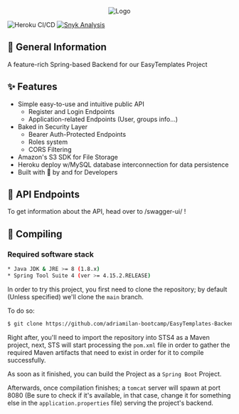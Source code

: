 <p align="center">
<picture>
  <source media="(prefers-color-scheme: light)" srcset="https://raw.githubusercontent.com/adriamilan-bootcamp/EasyTemplates-Backend/main/res/logo_dark.png">
  <source media="(prefers-color-scheme: dark)" srcset="https://raw.githubusercontent.com/adriamilan-bootcamp/EasyTemplates-Backend/main/res/logo_light.png">
  <img alt="Logo">
</picture>
</p>

![Heroku CI/CD](https://pyheroku-badge.herokuapp.com/?app=easy-templates-backend&path=/&style=flat)
[![Snyk Analysis](https://github.com/adriamilan-bootcamp/EasyTemplates-Backend/actions/workflows/snyk-analysis.yml/badge.svg)](https://github.com/adriamilan-bootcamp/EasyTemplates-Backend/actions/workflows/snyk-analysis.yml)

## 📃 General Information

A feature-rich Spring-based Backend for our EasyTemplates Project

## ✨ Features

* Simple easy-to-use and intuitive public API
  - Register and Login Endpoints
  - Application-related Endpoints (User, groups info...)
* Baked in Security Layer
  - Bearer Auth-Protected Endpoints
  - Roles system
  - CORS Filtering
* Amazon's S3 SDK for File Storage
* Heroku deploy w/MySQL database interconnection for data persistence
* Built with 💙 by and for Developers

## 📖 API Endpoints

To get information about the API, head over to /swagger-ui/ !

## 🔧 Compiling

### Required software stack

```bash
* Java JDK & JRE >= 8 (1.8.x)
* Spring Tool Suite 4 (ver >= 4.15.2.RELEASE)
```

In order to try this project, you first need to clone the repository; by default (Unless specified) we'll clone the ```main``` branch.

To do so:

```bash
$ git clone https://github.com/adriamilan-bootcamp/EasyTemplates-Backend
```

Right after, you'll need to import the repository into STS4 as a Maven project, next, STS will start processing the ```pom.xml``` file in order to gather the required Maven artifacts that need to exist in order for it to compile successfully.

As soon as it finished, you can build the Project as a ```Spring Boot``` Project.

Afterwards, once compilation finishes; a ```tomcat``` server will spawn at port 8080 (Be sure to check if it's available, in that case, change it for something else in the ```application.properties``` file) serving the project's backend.
